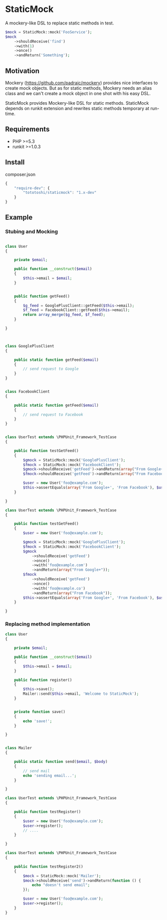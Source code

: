 # StaticMock

A mockery-like DSL to replace static methods in test.

```php
$mock = StaticMock::mock('FooService');
$mock
    ->shouldReceive('find')
    ->with(1)
    ->once()
    ->andReturn('Something');
```

## Motivation

Mockery (https://github.com/padraic/mockery) provides nice interfaces to create mock objects. But as for static methods, Mockery needs an alias class and we can't create a mock object in one shot with his easy DSL.


StaticMock provides Mockery-like DSL for static methods. StaticMock depends on runkit extension and rewrites static methods temporary at run-time.

## Requirements

 - PHP >=5.3
 - runkit >=1.0.3

## Install

composer.json

```js
{
    "require-dev": {
        "tototoshi/staticmock": "1.x-dev"
    }
}
```

## Example
### Stubing and Mocking

```php

class User
{

    private $email;

    public function __construct($email)
    {
        $this->email = $email;
    }


    public function getFeed()
    {
        $g_feed = GooglePlusClient::getFeed($this->email);
        $f_feed = FacebookClient::getFeed($this->email);
        return array_merge($g_feed, $f_feed);
    }

}



class GooglePlusClient
{

    public static function getFeed($email)
    {
        // send request to Google
    }
}


class FacebookClient
{

    public static function getFeed($email)
    {
        // send request to Facebook
    }
}


```
```php

class UserTest extends \PHPUnit_Framework_TestCase
{

    public function testGetFeed()
    {
        $gmock = StaticMock::mock('GooglePlusClient');
        $fmock = StaticMock::mock('FacebookClient');
        $gmock->shouldReceive('getFeed')->andReturn(array("From Google+"));
        $fmock->shouldReceive('getFeed')->andReturn(array("From Facebook"));

        $user = new User('foo@example.com');
        $this->assertEquals(array('From Google+', 'From Facebook'), $user->getFeed());
    }

}
```

```php
class UserTest extends \PHPUnit_Framework_TestCase
{

    public function testGetFeed()
    {
        $user = new User('foo@example.com');

        $gmock = StaticMock::mock('GooglePlusClient');
        $fmock = StaticMock::mock('FacebookClient');
        $gmock
            ->shouldReceive('getFeed')
            ->once()
            ->with('foo@example.com')
            ->andReturn(array("From Google+"));
        $fmock
            ->shouldReceive('getFeed')
            ->once()
            ->with('foo@example.co')
            ->andReturn(array("From Facebook"));
        $this->assertEquals(array('From Google+', 'From Facebook'), $user->getFeed());
    }

}
```

### Replacing method implementation

```php
class User
{

    private $email;

    public function __construct($email)
    {
        $this->email = $email;
    }

    public function register()
    {
        $this->save();
        Mailer::send($this->email, 'Welcome to StaticMock');
    }


    private function save()
    {
        echo 'save!';
    }

}


class Mailer
{

    public static function send($email, $body)
    {
        // send mail
        echo 'sending email...';
    }

}

```

```php
class UserTest extends \PHPUnit_Framework_TestCase
{

    public function testRegister()
    {
        $user = new User('foo@example.com');
        $user->register();
        // ....
    }

}
```

```php
class UserTest extends \PHPUnit_Framework_TestCase
{

    public function testRegister2()
    {
        $mock = StaticMock::mock('Mailer');
        $mock->shouldReceive('send')->andReturn(function () {
            echo "doesn't send email";
        });

        $user = new User('foo@example.com');
        $user->register();
    }
}
```
